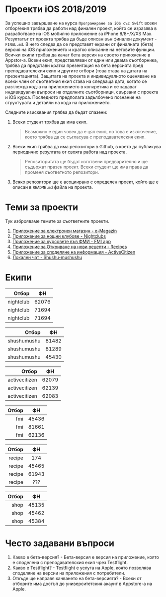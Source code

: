 # Проекти iOS 2018/2019

За успешно завършване на курса `Програмиране за iOS със Swift` всеки отбор/екип трябва да работи над финален проект, който се изразява в разработване на iOS мобилно приложение за iPhone 8/8+/X/XS Max. Резултатът от проекта трябва да бъде описан вън финален документ - `FINAL.md`. В него следва да се представят екрани от финалната (бета) версия на iOS приложението и кратко описание на неговите функции. Всички екипи трябва да качат бета версия на своето приложение в Appstor-a. Всеки екип, представляван от един или двама съотборника, трябва да представи кратка презентация на бета версията пред преподавателския екип и другите отбори (това става на датата на презентацията). Защитата на проекта и индивидуалното оценяване на всеки член от съответния екип става на следваща дата, когато се разглежда код-а на приложението в конкретика и се задават индивидуални въпроси на отделните съотборници, свързани с проекта и iOS курса. Последното предполага задълбочено познание на структурата и детайли на кода на приложението.

Следните изисквания трябва да бъдат спазени:

1. Всеки студент трябва да има екип. 
    > Възможно е един човек да е цял екип, но това е изключение, което трябва да се съгласува с преподавателския екип.
2. Всеки екип трябва да има репозитори в Github, в което да публикува периодично резултата от своята работа над проекта.
    > Репозиторитата ще бъдат изготвени предварително и ще съдържат празен проект. Всеки студент ще има права да променя съответното репозитори.
3. Всяко репозитори ще е асоциирано с определен проект, който ще е описан в `README.md` файла на проекта.


# Теми за проекти

Тук изброяваме темите за съответните проекти.

1. [Приложение за електронен магазин - e-Magazin](https://github.com/SwiftFMI/2018_prj_eshop/)
1. [Приложение за нощни клубове - Nightclubs](https://github.com/SwiftFMI/2018_prj_nightclub)
1. [Приложение за курсовете във ФМИ - FMI app](https://github.com/SwiftFMI/2018_prj_fmi)
1. [Приложение за Откриване на нови рецепти - Recipes](https://github.com/SwiftFMI/2018_prj_recipe)
1. [Приложение за споделяне на информация - ActiveCitizen](https://github.com/SwiftFMI/2018_prj_activecitizen)
1. [Локален чат - Shushu-mushushu](https://github.com/SwiftFMI/2018_prj_shushumushu)

# Екипи

| Отбор 		 | ФН				|
|------------:|:-------------:|
| nightclub	| 62076 |
| nightclub  | 71694 |
| nightclub	| 71694 |

| Отбор 		 | ФН				|
|------------:|:-------------:|
| shushumushu	| 81482 |
| shushumushu	| 81289 |
| shushumushu	| 45430 |

| Отбор 		 | ФН				|
|------------:|:-------------:|
| activecitizen	|62079 | 
| activecitizen | 62139 |
| activecitizen | 62083 |

| Отбор 		 | ФН				|
|------------:|:-------------:|
| fmi | 45436 |
| fmi | 81661 |
| fmi | 62136 |

| Отбор 		 | ФН				|
|------------:|:-------------:|
| recipe | 174 |
| recipe | 45465 |
| recipe | 61943 |
| recipe | ??? |

| Отбор 		 | ФН				|
|------------:|:-------------:|
| shop | 45135 |
| shop | 45462 |
| shop | 45384 |


# Често задавани въпроси

1. Какво е бета-версия? - Бета-версия е версия на приложение, която е споделена с преподавателския екип чрез Testflight.
2. Какво е Testflight? - Testflight е услуга на Apple, която позволява споделяне на версии на приложения с потребители.
3. Откъде ще направя качването на бета-версията? - Всеки от отборите има достъп до университетския акаунт в Appstore-a на Apple.


